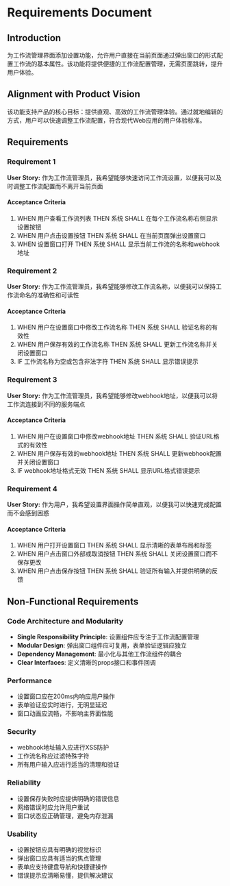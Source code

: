 # Requirements Document

## Introduction

为工作流管理界面添加设置功能，允许用户直接在当前页面通过弹出窗口的形式配置工作流的基本属性。该功能将提供便捷的工作流配置管理，无需页面跳转，提升用户体验。

## Alignment with Product Vision

该功能支持产品的核心目标：提供直观、高效的工作流管理体验。通过就地编辑的方式，用户可以快速调整工作流配置，符合现代Web应用的用户体验标准。

## Requirements

### Requirement 1

**User Story:** 作为工作流管理员，我希望能够快速访问工作流设置，以便我可以及时调整工作流配置而不离开当前页面

#### Acceptance Criteria

1. WHEN 用户查看工作流列表 THEN 系统 SHALL 在每个工作流名称右侧显示设置按钮
2. WHEN 用户点击设置按钮 THEN 系统 SHALL 在当前页面弹出设置窗口
3. WHEN 设置窗口打开 THEN 系统 SHALL 显示当前工作流的名称和webhook地址

### Requirement 2

**User Story:** 作为工作流管理员，我希望能够修改工作流名称，以便我可以保持工作流命名的准确性和可读性

#### Acceptance Criteria

1. WHEN 用户在设置窗口中修改工作流名称 THEN 系统 SHALL 验证名称的有效性
2. WHEN 用户保存有效的工作流名称 THEN 系统 SHALL 更新工作流名称并关闭设置窗口
3. IF 工作流名称为空或包含非法字符 THEN 系统 SHALL 显示错误提示

### Requirement 3

**User Story:** 作为工作流管理员，我希望能够修改webhook地址，以便我可以将工作流连接到不同的服务端点

#### Acceptance Criteria

1. WHEN 用户在设置窗口中修改webhook地址 THEN 系统 SHALL 验证URL格式的有效性
2. WHEN 用户保存有效的webhook地址 THEN 系统 SHALL 更新webhook配置并关闭设置窗口
3. IF webhook地址格式无效 THEN 系统 SHALL 显示URL格式错误提示

### Requirement 4

**User Story:** 作为用户，我希望设置界面操作简单直观，以便我可以快速完成配置而不会感到困惑

#### Acceptance Criteria

1. WHEN 用户打开设置窗口 THEN 系统 SHALL 显示清晰的表单布局和标签
2. WHEN 用户点击窗口外部或取消按钮 THEN 系统 SHALL 关闭设置窗口而不保存更改
3. WHEN 用户点击保存按钮 THEN 系统 SHALL 验证所有输入并提供明确的反馈

## Non-Functional Requirements

### Code Architecture and Modularity
- **Single Responsibility Principle**: 设置组件应专注于工作流配置管理
- **Modular Design**: 弹出窗口组件应可复用，表单验证逻辑应独立
- **Dependency Management**: 最小化与其他工作流组件的耦合
- **Clear Interfaces**: 定义清晰的props接口和事件回调

### Performance
- 设置窗口应在200ms内响应用户操作
- 表单验证应实时进行，无明显延迟
- 窗口动画应流畅，不影响主界面性能

### Security
- webhook地址输入应进行XSS防护
- 工作流名称应过滤特殊字符
- 所有用户输入应进行适当的清理和验证

### Reliability
- 设置保存失败时应提供明确的错误信息
- 网络错误时应允许用户重试
- 窗口状态应正确管理，避免内存泄漏

### Usability
- 设置按钮应具有明确的视觉标识
- 弹出窗口应具有适当的焦点管理
- 表单应支持键盘导航和快捷键操作
- 错误提示应清晰易懂，提供解决建议